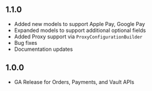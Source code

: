 ## 1.1.0
- Added new models to support Apple Pay, Google Pay
- Expanded models to support additional optional fields
- Added Proxy support via `ProxyConfigurationBuilder`
- Bug fixes
- Documentation updates

## 1.0.0
- GA Release for Orders, Payments, and Vault APIs